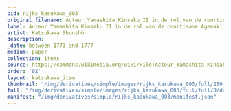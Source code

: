 ```yaml
---
pid: rijks_kasukawa_003
original_filename: Acteur_Yamashita_Kinsaku_II_in_de_rol_van_de_courtisane_Agemaki-Rijksmuseum_RP-P-1956-655
label: Acteur Yamashita Kinsaku II in de rol van de courtisane Agemaki
artist: Katsukawa Shunshō
description: 
_date: between 1773 and 1777
medium: paper
collection: items
source: https://commons.wikimedia.org/wiki/File:Acteur_Yamashita_Kinsaku_II_in_de_rol_van_de_courtisane_Agemaki-Rijksmuseum_RP-P-1956-655.jpeg
order: '02'
layout: katsukawa_item
thumbnail: "/img/derivatives/simple/images/rijks_kasukawa_003/full/250,/0/default.jpg"
full: "/img/derivatives/simple/images/rijks_kasukawa_003/full/full/0/default.jpg"
manifest: "/img/derivatives/simple/rijks_kasukawa_003/manifest.json"
---
```

